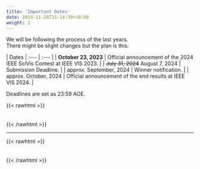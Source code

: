 ```yaml
---
title: 'Important Dates'
date: 2019-11-28T15:14:39+10:00
weight: 2
---
```


We will be following the process of the last years.  
There might be slight changes but the plan is this:

| Dates
| :---        |    :---   |
| **October 23, 2023** |  Official announcement of the 2024 IEEE SciVis Contest at IEEE VIS 2023.  |
| ~~July 31, 2024~~ August 7, 2024 | Submission Deadline.  |
| approx. September, 2024 |  Winner notification.  |
| approx. October, 2024 | Official announcement of the end results at IEEE VIS 2024. |  

Deadlines are set as 23:59 AOE.

{{< rawhtml >}}
<div style="height:  20px"></div>
{{< /rawhtml >}} 

----------   

{{< rawhtml >}}
<div style="height:  20px"></div>
{{< /rawhtml >}}